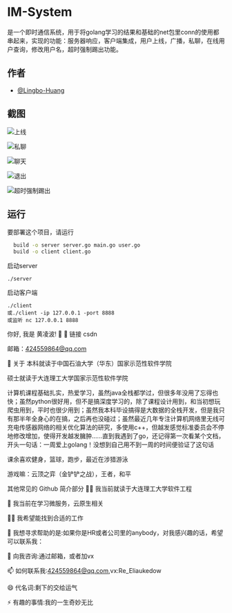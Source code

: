 
# IM-System

是一个即时通信系统，用于将golang学习的结果和基础的net包里conn的使用都串起来，实现的功能：服务器响应，客户端集成，用户上线，广播，私聊，在线用户查询，修改用户名，超时强制踢出功能。


## 作者

- [@Lingbo-Huang](https://www.github.com/octokatherine)


## 截图

![上线](https://github.com/Lingbo-Huang/Images/blob/main/img/00db6a3c112e083ae37a3e792aa9cba.png)

![私聊](https://github.com/Lingbo-Huang/Images/blob/main/img/51d1ce29e0396ae79b206cc09aa9948.png)

![聊天](https://github.com/Lingbo-Huang/Images/blob/main/img/c4895783d2b42c3ecfeb2a87d0c9e46.png)

![退出](https://github.com/Lingbo-Huang/Images/blob/main/img/6971b6f585cdc66bd77e31d39f80a9e.png)

![超时强制踢出](https://github.com/Lingbo-Huang/Images/blob/main/img/6f22b1c8d41516d942f158d89b63534.png)



## 运行

要部署这个项目，请运行

```bash
  build -o server server.go main.go user.go
  build -o client client.go
```
启动server
```
./server
```
启动客户端
```
./client
或./client -ip 127.0.0.1 -port 8888
或监听 nc 127.0.0.1 8888
```

你好, 我是 黄凌波! 👋
🔗 链接
csdn

邮箱：424559864@qq.com

🚀 关于
本科就读于中国石油大学（华东）国家示范性软件学院

硕士就读于大连理工大学国家示范性软件学院

计算机课程基础扎实，热爱学习，虽然java全栈都学过，但很多年没用了忘得也快；虽然python很好用，但不是搞深度学习的，除了课程设计用到，和当初想玩爬虫用到，平时也很少用到；虽然我本科毕设搞得是大数据的全栈开发，但是我只有那半年全身心的在搞，之后再也没碰过；虽然最近几年专注计算机网络里无线可充电传感器网络的相关优化算法的研究，多使用c++，但越发感觉标准委员会不停地修改增加，使得开发越发臃肿......直到我遇到了go，还记得第一次看某个文档，开头一句话：一周爱上golang！没想到自己用不到一周的时间便验证了这句话

课余喜欢健身，篮球，跑步，最近在涉猎游泳

游戏嘛：云顶之弈（金铲铲之战），王者，和平

其他常见的 Github 简介部分
👩‍💻 我当前就读于大连理工大学软件工程

🧠 我当前在学习微服务，云原生相关

👯‍♀️ 我希望能找到合适的工作

🤔 我想寻求帮助的是:如果你是HR或者公司里的anybody，对我感兴趣的话，希望可以联系我：

💬 向我咨询:通过邮箱，或者加vx

📫 如何联系我:424559864@qq.com,vx:Re_Eliaukedow

😄 代名词:剩下的交给运气

⚡️ 有趣的事情:我的一生奇妙无比
